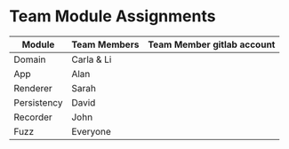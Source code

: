 # Team Module Assignments

| Module      | Team Members | Team Member gitlab account |
|-------------|--------------|----------------------------|
| Domain      | Carla & Li   |                            |
| App         | Alan         |                            |
| Renderer    | Sarah        |                            |
| Persistency | David        |                            |
| Recorder    | John         |                            |
| Fuzz        | Everyone     |                            |
